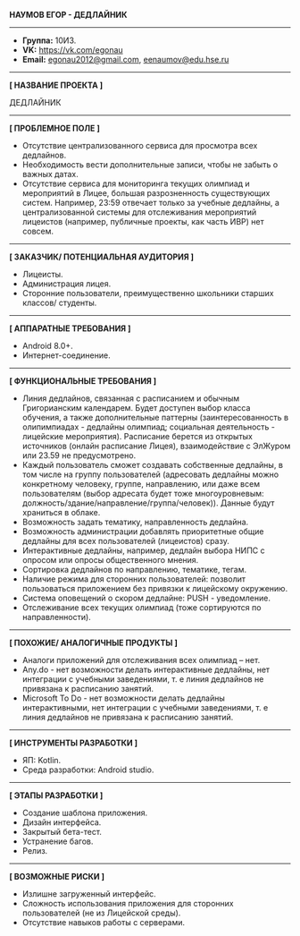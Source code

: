 **НАУМОВ ЕГОР - ДЕДЛАЙНИК**
***
* **Группа:** 10И3.
* **VK:** https://vk.com/egonau
* **Email:** egonau2012@gmail.com, eenaumov@edu.hse.ru
***
**[ НАЗВАНИЕ ПРОЕКТА ]**

ДЕДЛАЙНИК

***
**[ ПРОБЛЕМНОЕ ПОЛЕ ]**

*	Отсутствие централизованного сервиса для просмотра всех дедлайнов.
*	Необходимость вести дополнительные записи, чтобы не забыть о важных датах.
*	Отсутствие сервиса для мониторинга текущих олимпиад и мероприятий в Лицее, большая разрозненность существующих систем. Например, 23:59 отвечает только за учебные дедлайны, а централизованной системы для отслеживания мероприятий лицеистов (например, публичные проекты, как часть ИВР) нет совсем.

***
**[ ЗАКАЗЧИК/ ПОТЕНЦИАЛЬНАЯ АУДИТОРИЯ ]**

*	Лицеисты.
*	Администрация лицея.
*	Сторонние пользователи, преимущественно школьники старших классов/ студенты.

***
**[ АППАРАТНЫЕ ТРЕБОВАНИЯ ]**

*	Android 8.0+.
*	Интернет-соединение.

***
**[ ФУНКЦИОНАЛЬНЫЕ ТРЕБОВАНИЯ ]**

*	Линия дедлайнов, связанная с расписанием и обычным Григорианским календарем. Будет доступен выбор класса обучения, а также дополнительные паттерны (заинтересованность в олипимпиадах - дедлайны олимпиад; социальная деятельность - лицейские мероприятия). Расписание берется из открытых источников (онлайн расписание Лицея), взаимодействие с ЭлЖуром или 23.59 не предусмотрено.
*	Каждый пользователь сможет создавать собственные дедлайны, в том числе на группу пользователей (адресовать дедлайны можно конкретному человеку, группе, направлению, или даже всем пользователям (выбор адресата будет тоже многоуровневым: должность/здание/направление/группа/человек)). Данные будут храниться в облаке.
*	Возможность задать тематику, направленность дедлайна.
*	Возможность администрации добавлять приоритетные общие дедлайны для всех пользователей (лицеистов) сразу.
*	Интерактивные дедлайны, например, дедлайн выбора НИПС с опросом или опросы общественного мнения.
*	Сортировка дедлайнов по направлению, тематике, тегам.
*	Наличие режима для сторонних пользователей: позволит пользоваться приложением без привязки к лицейскому окружению.
*	Система оповещений о скором дедлайне: PUSH - уведомление.
*	Отслеживание всех текущих олимпиад (тоже сортируются по направленности).

***
**[ ПОХОЖИЕ/ АНАЛОГИЧНЫЕ ПРОДУКТЫ ]**

*	Аналоги приложений для отслеживания всех олимпиад – нет.
*	Any.do - нет возможности делать интерактивные дедлайны, нет интеграции с учебными заведениями, т. е линия дедлайнов не привязана к расписанию занятий.
* Microsoft To Do - нет возможности делать дедлайны интерактивными, нет интеграции с учебными заведениями, т. е линия дедлайнов не привязана к расписанию занятий.

***
**[ ИНСТРУМЕНТЫ РАЗРАБОТКИ ]**

*	ЯП: Kotlin.
*	Среда разработки: Android studio.

***
**[ ЭТАПЫ РАЗРАБОТКИ ]**

*	Создание шаблона приложения.
*	Дизайн интерфейса.
*	Закрытый бета-тест.
*	Устранение багов.
*	Релиз.

***
**[ ВОЗМОЖНЫЕ РИСКИ ]**

*	Излишне загруженный интерфейс.
*	Сложность использования приложения для сторонних пользователей (не из Лицейской среды).
*	Отсутствие навыков работы с серверами.
